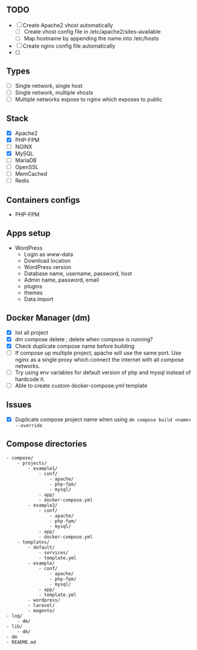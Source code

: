 

## TODO
- [ ] Create Apache2 vhost automatically
    - [ ] Create vhost config file in /etc/apache2/sites-available
    - [ ] Map hostname by appending the name into /etc/hosts
- [ ] Create nginx config file automatically
- [ ] 

## Types
- [ ] Single network, single host
- [ ] Single network, multiple vhosts
- [ ] Multiple networks expose to nginx which exposes to public

## Stack
- [x] Apache2
- [x] PHP-FPM
- [ ] NGINX
- [x] MySQL
- [ ] MariaDB
- [ ] OpenSSL
- [ ] MemCached
- [ ] Redis

## Containers configs
- PHP-FPM
    

## Apps setup
- WordPress
    - Login as www-data
    - Download location
    - WordPress version
    - Database name, username, password, host
    - Admin name, password, email
    - plugins
    - themes
    - Data import

## Docker Manager (dm)
- [x] list all project
- [x] dm compose delete <compose-name>; delete when compose is running?
- [x] Check duplicate compose name before building
- [ ] If compose up multiple project, apache will use the same port. Use nginx as a single proxy which connect the internet with all compose networks.
- [ ] Try using env variables for default version of php and mysql instead of hardcode it.
- [ ] Able to create custom docker-compose.yml template

## Issues
- [x] Duplicate compose project name when using `dm compose build <name> --override`

## Compose directories
```
- compose/
    - projects/
        - example1/
            - conf/
                - apache/
                - php-fpm/
                - mysql/
            - app/
            - docker-compose.yml
        - example2/
            - conf/
                - apache/
                - php-fpm/
                - mysql/
            - app/
            - docker-compose.yml
    - templates/
        - default/
            - services/
            - template.yml
        - example/
            - conf/
                - apache/
                - php-fpm/
                - mysql/
            - app/
            - template.yml
        - wordpress/
        - laravel/
        - magento/
- log/
    - dm/
- lib/
    - dm/
- dm
- README.md
```